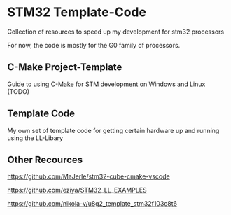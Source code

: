 # STM32 Template-Code
Collection of resources to speed up my development for stm32 processors

For now, the code is mostly for the G0 family of processors.

## C-Make Project-Template
Guide to using C-Make for STM development on Windows and Linux (TODO)

## Template Code
My own set of template code for getting certain hardware up and running using the LL-Libary

## Other Recources

https://github.com/MaJerle/stm32-cube-cmake-vscode

https://github.com/eziya/STM32_LL_EXAMPLES

https://github.com/nikola-v/u8g2_template_stm32f103c8t6
